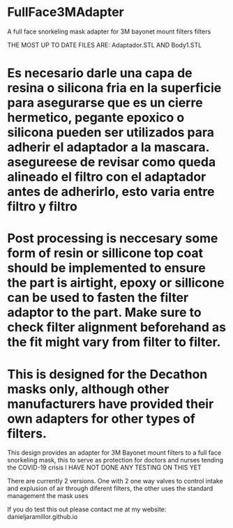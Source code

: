 # FullFace3MAdapter
A full face snorkeling mask adapter for 3M bayonet mount filters filters

THE MOST UP TO DATE FILES ARE: Adaptador.STL AND Body1.STL

# Es necesario darle una capa de resina o silicona fria en la superficie para asegurarse que es un cierre hermetico, pegante epoxico o silicona pueden ser utilizados para adherir el adaptador a la mascara. asegureese de revisar como queda alineado el filtro con el adaptador antes de adherirlo, esto varia entre filtro y filtro

# Post processing is neccesary some form of resin or sillicone top coat should be implemented to ensure the part is airtight, epoxy or sillicone can be used to fasten the filter adaptor to the part. Make sure to check filter alignment beforehand as the fit might vary from filter to filter.
# This is designed for the Decathon masks only, although other manufacturers have provided their own adapters for other types of filters.
This design provides an adapter for 3M Bayonet mount filters to a full face snorkeling mask, this to serve as protection for doctors and nurses tending the COVID-19 crisis
I HAVE NOT DONE ANY TESTING ON THIS YET

There are currently 2 versions. One with 2 one way valves to control intake and explusion of air through diferent filters, the other uses the standard management the mask uses




If you do test this out please contact me at my website:
danieljaramillor.github.io
